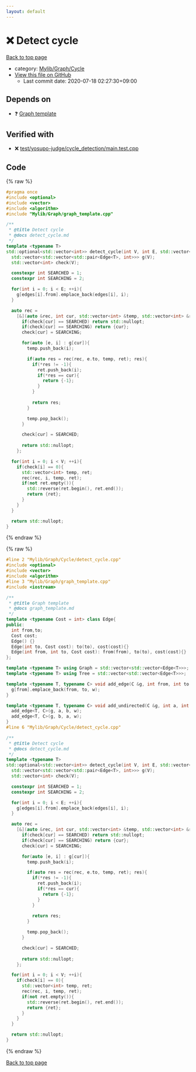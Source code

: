 ```yaml
---
layout: default
---
```


<!-- mathjax config similar to math.stackexchange -->
<script type="text/javascript" async
  src="https://cdnjs.cloudflare.com/ajax/libs/mathjax/2.7.5/MathJax.js?config=TeX-MML-AM_CHTML">
</script>
<script type="text/x-mathjax-config">
  MathJax.Hub.Config({
    TeX: { equationNumbers: { autoNumber: "AMS" }},
    tex2jax: {
      inlineMath: [ ['$','$'] ],
      processEscapes: true
    },
    "HTML-CSS": { matchFontHeight: false },
    displayAlign: "left",
    displayIndent: "2em"
  });
</script>

<script type="text/javascript" src="https://cdnjs.cloudflare.com/ajax/libs/jquery/3.4.1/jquery.min.js"></script>
<script src="https://cdn.jsdelivr.net/npm/jquery-balloon-js@1.1.2/jquery.balloon.min.js" integrity="sha256-ZEYs9VrgAeNuPvs15E39OsyOJaIkXEEt10fzxJ20+2I=" crossorigin="anonymous"></script>
<script type="text/javascript" src="../../../../assets/js/copy-button.js"></script>
<link rel="stylesheet" href="../../../../assets/css/copy-button.css" />


# :x: Detect cycle

<a href="../../../../index.html">Back to top page</a>

* category: <a href="../../../../index.html#a962efc2861dbe1e0963e7d8bf7dda18">Mylib/Graph/Cycle</a>
* <a href="{{ site.github.repository_url }}/blob/master/Mylib/Graph/Cycle/detect_cycle.cpp">View this file on GitHub</a>
    - Last commit date: 2020-07-18 02:27:30+09:00




## Depends on

* :question: <a href="../graph_template.cpp.html">Graph template</a>


## Verified with

* :x: <a href="../../../../verify/test/yosupo-judge/cycle_detection/main.test.cpp.html">test/yosupo-judge/cycle_detection/main.test.cpp</a>


## Code

<a id="unbundled"></a>
{% raw %}
```cpp
#pragma once
#include <optional>
#include <vector>
#include <algorithm>
#include "Mylib/Graph/graph_template.cpp"

/**
 * @title Detect cycle
 * @docs detect_cycle.md
 */
template <typename T>
std::optional<std::vector<int>> detect_cycle(int V, int E, std::vector<Edge<T>> edges){
  std::vector<std::vector<std::pair<Edge<T>, int>>> g(V);
  std::vector<int> check(V);

  constexpr int SEARCHED = 1;
  constexpr int SEARCHING = 2;

  for(int i = 0; i < E; ++i){
    g[edges[i].from].emplace_back(edges[i], i);
  }

  auto rec =
    [&](auto &rec, int cur, std::vector<int> &temp, std::vector<int> &ret) -> std::optional<int> {
      if(check[cur] == SEARCHED) return std::nullopt;
      if(check[cur] == SEARCHING) return {cur};
      check[cur] = SEARCHING;

      for(auto [e, i] : g[cur]){
        temp.push_back(i);

        if(auto res = rec(rec, e.to, temp, ret); res){
          if(*res != -1){
            ret.push_back(i);
            if(*res == cur){
              return {-1};
            }
          }
          
          return res;
        }

        temp.pop_back();
      }

      check[cur] = SEARCHED;
      
      return std::nullopt;
    };

  for(int i = 0; i < V; ++i){
    if(check[i] == 0){
      std::vector<int> temp, ret;
      rec(rec, i, temp, ret);
      if(not ret.empty()){
        std::reverse(ret.begin(), ret.end());
        return {ret};
      }
    }
  }

  return std::nullopt;
}

```
{% endraw %}

<a id="bundled"></a>
{% raw %}
```cpp
#line 2 "Mylib/Graph/Cycle/detect_cycle.cpp"
#include <optional>
#include <vector>
#include <algorithm>
#line 3 "Mylib/Graph/graph_template.cpp"
#include <iostream>

/**
 * @title Graph template
 * @docs graph_template.md
 */
template <typename Cost = int> class Edge{
public:
  int from,to;
  Cost cost;
  Edge() {}
  Edge(int to, Cost cost): to(to), cost(cost){}
  Edge(int from, int to, Cost cost): from(from), to(to), cost(cost){}
};

template <typename T> using Graph = std::vector<std::vector<Edge<T>>>;
template <typename T> using Tree = std::vector<std::vector<Edge<T>>>;

template <typename T, typename C> void add_edge(C &g, int from, int to, T w = 1){
  g[from].emplace_back(from, to, w);
}

template <typename T, typename C> void add_undirected(C &g, int a, int b, T w = 1){
  add_edge<T, C>(g, a, b, w);
  add_edge<T, C>(g, b, a, w);
}
#line 6 "Mylib/Graph/Cycle/detect_cycle.cpp"

/**
 * @title Detect cycle
 * @docs detect_cycle.md
 */
template <typename T>
std::optional<std::vector<int>> detect_cycle(int V, int E, std::vector<Edge<T>> edges){
  std::vector<std::vector<std::pair<Edge<T>, int>>> g(V);
  std::vector<int> check(V);

  constexpr int SEARCHED = 1;
  constexpr int SEARCHING = 2;

  for(int i = 0; i < E; ++i){
    g[edges[i].from].emplace_back(edges[i], i);
  }

  auto rec =
    [&](auto &rec, int cur, std::vector<int> &temp, std::vector<int> &ret) -> std::optional<int> {
      if(check[cur] == SEARCHED) return std::nullopt;
      if(check[cur] == SEARCHING) return {cur};
      check[cur] = SEARCHING;

      for(auto [e, i] : g[cur]){
        temp.push_back(i);

        if(auto res = rec(rec, e.to, temp, ret); res){
          if(*res != -1){
            ret.push_back(i);
            if(*res == cur){
              return {-1};
            }
          }
          
          return res;
        }

        temp.pop_back();
      }

      check[cur] = SEARCHED;
      
      return std::nullopt;
    };

  for(int i = 0; i < V; ++i){
    if(check[i] == 0){
      std::vector<int> temp, ret;
      rec(rec, i, temp, ret);
      if(not ret.empty()){
        std::reverse(ret.begin(), ret.end());
        return {ret};
      }
    }
  }

  return std::nullopt;
}

```
{% endraw %}

<a href="../../../../index.html">Back to top page</a>

